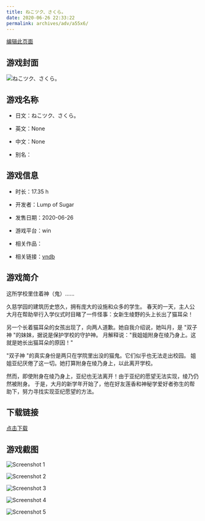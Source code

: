 ```yaml
---
title: ねこツク、さくら。
date: 2020-06-26 22:33:22
permalink: archives/adv/a55x6/
---
```

[编辑此页面](https://github.com/ACG-3/ADV3-source/blob/main/source/_posts/%E3%81%AD%E3%81%93%E3%83%84%E3%82%AF%E3%80%81%E3%81%95%E3%81%8F%E3%82%89%E3%80%82.md)

## 游戏封面

![ねこツク、さくら。](https://pan.timero.xyz/d/onedrive/img_lib_001/%E3%81%AD%E3%81%93%E3%83%84%E3%82%AF%E3%80%81%E3%81%95%E3%81%8F%E3%82%89%E3%80%82_cover.avif)


## 游戏名称

- 日文：ねこツク、さくら。
- 英文：None
- 中文：None

- 别名：


## 游戏信息

- 时长：17.35 h
- 开发者：Lump of Sugar
- 发售日期：2020-06-26
- 游戏平台：win
- 相关作品：

- 相关链接：[vndb](https://vndb.org/v28130)


## 游戏简介

这所学校里住着神（鬼）......

久慈学园的建筑历史悠久，拥有庞大的设施和众多的学生。
春天的一天，主人公大月在帮助举行入学仪式时目睹了一件怪事：女新生绫野的头上长出了猫耳朵！

另一个长着猫耳朵的女孩出现了，向两人道歉。她自我介绍说，她叫月，是 "双子神 "的妹妹，据说是保护学校的守护神。
月解释说："我姐姐附身在绫乃身上。这就是她长出猫耳朵的原因！"

"双子神 "的真实身份是两只在学院里出没的猫鬼。它们似乎也无法走出校园。
姐姐亚纪厌倦了这一切。她打算附身在绫乃身上，以此离开学校。

然而，即使附身在绫乃身上，亚纪也无法离开！由于亚纪的愿望无法实现，绫乃仍然被附身。
于是，大月的新学年开始了，他在好友莲香和神秘学爱好者弥生的帮助下，努力寻找实现亚纪愿望的方法。


## 下载链接

[点击下载](https://pan.timero.xyz/onedrive/adv_lib_001/%E3%81%AD%E3%81%93%E3%83%84%E3%82%AF%E3%80%81%E3%81%95%E3%81%8F%E3%82%89%E3%80%82)


## 游戏截图


![Screenshot 1](https://pan.timero.xyz/d/onedrive/img_lib_001/%E3%81%AD%E3%81%93%E3%83%84%E3%82%AF%E3%80%81%E3%81%95%E3%81%8F%E3%82%89%E3%80%82_Screenshot_1.avif)

![Screenshot 2](https://pan.timero.xyz/d/onedrive/img_lib_001/%E3%81%AD%E3%81%93%E3%83%84%E3%82%AF%E3%80%81%E3%81%95%E3%81%8F%E3%82%89%E3%80%82_Screenshot_2.avif)

![Screenshot 3](https://pan.timero.xyz/d/onedrive/img_lib_001/%E3%81%AD%E3%81%93%E3%83%84%E3%82%AF%E3%80%81%E3%81%95%E3%81%8F%E3%82%89%E3%80%82_Screenshot_3.avif)

![Screenshot 4](https://pan.timero.xyz/d/onedrive/img_lib_001/%E3%81%AD%E3%81%93%E3%83%84%E3%82%AF%E3%80%81%E3%81%95%E3%81%8F%E3%82%89%E3%80%82_Screenshot_4.avif)

![Screenshot 5](https://pan.timero.xyz/d/onedrive/img_lib_001/%E3%81%AD%E3%81%93%E3%83%84%E3%82%AF%E3%80%81%E3%81%95%E3%81%8F%E3%82%89%E3%80%82_Screenshot_5.avif)

